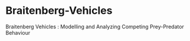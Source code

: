 # Braitenberg-Vehicles
Braitenberg Vehicles : Modelling and Analyzing Competing Prey-Predator Behaviour

